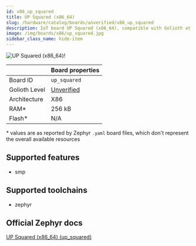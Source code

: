 ```yaml
---
id: x86_up_squared
title: UP Squared (x86_64)
slug: /hardware/catalog/boards/unverified/x86_up_squared
description: IoT board UP Squared (x86_64), compatible with Golioth at unverified level.
image: /img/boards/x86/up_squared.jpg
sidebar_class_name: hide-item
---
```


[//]: # (This is an auto-generated file, do not edit! Changes to it will be lost upon re-generation)

![UP Squared (x86_64)!](/img/boards/x86/up_squared.jpg "UP Squared (x86_64)")

|                | Board properties     |
| -------------  | -------------------- |
| Board ID       | `up_squared` |
| Golioth Level  | [Unverified](/hardware#unverified-boards) |
| Architecture   | X86 |
| RAM*           | 256 kB |
| Flash*         | N/A |

\* values are as reported by Zephyr `.yaml` board files, which don't represent the overall available resources



## Supported features

* smp

## Supported toolchains

* zephyr

## Official Zephyr docs

[UP Squared (x86_64) (up_squared)](https://docs.zephyrproject.org/latest/boards/x86/up_squared/doc/index.html)
